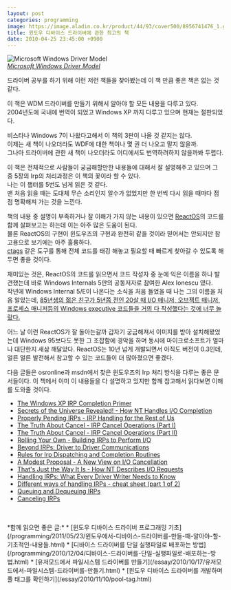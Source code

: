 ```yaml
---
layout: post
categories: programming
image: https://image.aladin.co.kr/product/44/93/cover500/8956741476_1.gif
title: 윈도우 디바이스 드라이버에 관한 최고의 책
date: 2010-04-25 23:45:00 +0900
---
```


![Microsoft Windows Driver Model](https://image.aladin.co.kr/product/44/93/cover500/8956741476_1.gif)  
*[Microsoft Windows Driver Model](https://www.aladin.co.kr/shop/wproduct.aspx?ISBN=8956741476&ttbkey=ttbcrazytazo1459001&COPYPaper=1)*

드라이버 공부를 하기 위해 이런 저런 책들을 찾아봤는데 이 책 만큼 좋은 책은 없는 것 같다.

이 책은 WDM 드라이버를 만들기 위해서 알아야 할 모든 내용을 다루고 있다.  
2004년도에 국내에 번역이 되었고 Windows XP 까지 다루고 있으며 현재는 절판되었다.

비스타나 Windows 7이 나왔다고해서 이 책의 3판이 나올 것 같지는 않다.  
이제는 새 책이 나오더라도 WDF에 대한 책이나 몇 권 더 나오고 말지 않을까.  
그나마 드라이버에 관한 새 책이 나오더라도 어디에서도 번역하려하지 않을까봐 두렵다.

이 책은 전체적으로 사람들이 궁금해할만한 내용들에 대해서 잘 설명해주고 있으며 그 중 5장의 Irp의 처리과정은 이 책의 꽃이라 할 수 있다.  
나는 이 챕터를 5번도 넘게 읽은 것 같다.  
맨 처음 읽을 때는 도대체 무슨 소리인지 알수가 없었지만 한 번씩 다시 읽을 때마다 점점 명확해져 가는 것을 느낀다.

책의 내용 중 설명이 부족하거나 잘 이해가 가지 않는 내용이 있으면 [ReactOS](https://reactos.org/)의 코드를 함께 살펴보고는 하는데 이는 아주 많은 도움이 된다.  
물론 ReactOS의 구현이 윈도우즈의 구현과 완전히 같을 것이라 믿어서는 안되지만 참고용으로 보기에는 아주 훌륭하다.  
[ctags](https://en.wikipedia.org/wiki/Ctags#:~:text=Ctags%20is%20a%20programming%20tool,languages%20to%20aid%20code%20comprehension.&text=These%20tags%20allow%20definitions%20to,search%20engine%2C%20or%20other%20utility.) 같은 도구를 통해 전체 코드를 태깅 해놓고 필요할 때 빠르게 찾아갈 수 있도록 해두면 좋을 것이다.

재미있는 것은, ReactOS의 코드를 읽으면서 코드 작성자 중 눈에 익은 이름을 하나 발견했는데 바로 Windows Internals 5판의 공동저자로 참여한 Alex Ionescu 였다.  
작년에 Windows Internal 5/E이 나온다는 소식을 처음 들었을 때 나는 그의 이름을 처음 알았는데, [85년생의 젊은 친구가 5년쯤 전인 20살 때 I/O 매니저, 오브젝트 매니저, 프로세스 매니저등의 Windows executive 코드들을 거의 다 작성했다는 것에 너무 놀랐다.](https://reactos.org/wiki/User:Alex_Ionescu)

어느 날 이런 ReactOS가 잘 돌아는갈까 갑자기 궁금해져서 이미지를 받아 설치해봤었는데 Windows 95보다도 못한 그 조잡함에 경악을 하며 동시에 마이크로소프트가 얼마나 대단한지 새삼 깨달았다.
ReactOS는 10년 넘게 개발되면서 아직도 버전이 0.3인데, 얼른 얼른 발전해서 참고할 수 있는 코드들이 더 많아졌으면 좋겠다.

다음 글들은 osronline과 msdn에서 찾은 윈도우즈의 Irp 처리 방식을 다루는 좋은 문서들이다.
이 책에서 이미 이 내용들을 다 설명하고 있지만 함께 참고해서 읽다보면 이해를 도와줄 것이다.

* [The Windows XP IRP Completion Primer](http://www.opening-windows.com/techart_the_windows_xp_irp_completion_primer.htm)
* [Secrets of the Universe Revealed! - How NT Handles I/O Completion](https://osronline.com/article.cfm%5eid=83.htm)
* [Properly Pending IRPs - IRP Handling for the Rest of Us](https://osronline.com/article.cfm%5eid=21.htm)
* [The Truth About Cancel - IRP Cancel Operations (Part I)](https://osronline.com/article.cfm%5eid=78.htm)
* [The Truth About Cancel - IRP Cancel Operations (Part II)](https://osronline.com/article.cfm%5earticle=72.htm)
* [Rolling Your Own - Building IRPs to Perform I/O](https://osronline.com/article.cfm%5earticle=87.htm)
* [Beyond IRPs: Driver to Driver Communications](https://osronline.com/article.cfm%5earticle=177.htm)
* [Rules for Irp Dispatching and Completion Routines](https://osronline.com/article.cfm%5earticle=214.htm)
* [A Modest Proposal - A New View on I/O Cancellation](https://osronline.com/article.cfm%5earticle=37.htm)
* [That's Just the Way It Is - How NT Describes I/O Requests](https://osronline.com/article.cfm%5earticle=74.htm)
* [Handling IRPs: What Every Driver Writer Needs to Know](https://docs.microsoft.com/en-us/previous-versions/ms810023(v=msdn.10)?redirectedfrom=MSDN)
* [Different ways of handling IRPs - cheat sheet (part 1 of 2)](https://docs.microsoft.com/en-us/windows-hardware/drivers/kernel/different-ways-of-handling-irps-cheat-sheet)
* [Queuing and Dequeuing IRPs](https://docs.microsoft.com/en-us/windows-hardware/drivers/kernel/queuing-and-dequeuing-irps)
* [Canceling IRPs](https://docs.microsoft.com/en-us/windows-hardware/drivers/kernel/canceling-irps)
<br>
<br>
*함께 읽으면 좋은 글:*
* [윈도우 디바이스 드라이버 프로그래밍 기초](/programming/2011/05/23/윈도우에서-디바이스-드라이버를-만들-때-알아야-할-기초적인-내용들.html)
* [디바이스 드라이버를 단일 실행파일로 배포하는 방법](/programming/2010/12/04/디바이스-드라이버를-단일-실행파일로-배포하는-방법.html)
* [유저모드에서 파일시스템 드라이버를 만들기](/essay/2010/10/17/유저모드에서-파일시스템-드라이버를-만들기.html)
* [윈도우 디바이스 드라이버를 개발하며 풀 태그를 확인하기](/essay/2010/11/10/pool-tag.html)